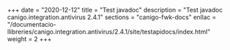+++
date        = "2020-12-12"
title       = "Test javadoc"
description = "Test javadoc canigo.integration.antivirus 2.4.1"
sections    = "canigo-fwk-docs"
enllac		= "/documentacio-llibreries/canigo.integration.antivirus/2.4.1/site/testapidocs/index.html"
weight		= 2
+++
